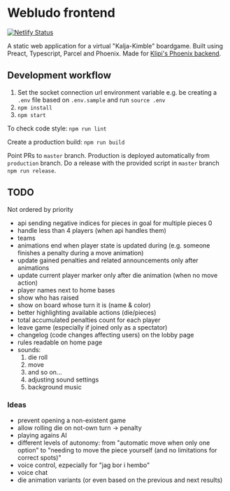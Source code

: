 # Webludo frontend

[![Netlify Status](https://api.netlify.com/api/v1/badges/ee12766a-ab4d-4610-985b-1acdb8d9edb5/deploy-status)](https://app.netlify.com/sites/loving-ardinghelli-fa9c33/deploys)

A static web application for a virtual "Kalja-Kimble" boardgame. Built using Preact, Typescript, Parcel and Phoenix. Made for [Klipi's Phoenix backend](https://github.com/klipi/webludo-server).

## Development workflow

1. Set the socket connection url environment variable e.g. be creating a `.env` file based on `.env.sample` and run `source .env`
1. `npm install`
1. `npm start`

To check code style: `npm run lint`

Create a production build: `npm run build`

Point PRs to `master` branch. Production is deployed automatically from `production` branch. Do a release with the provided script in `master` branch `npm run release`.

## TODO

Not ordered by priority

- api sending negative indices for pieces in goal for multiple pieces 0
- handle less than 4 players (when api handles them)
- teams
- animations end when player state is updated during (e.g. someone finishes a penalty during a move animation)
- update gained penalties and related announcements only after animations
- update current player marker only after die animation (when no move action)
- player names next to home bases
- show who has raised
- show on board whose turn it is (name & color)
- better highlighting available actions (die/pieces)
- total accumulated penalties count for each player
- leave game (especially if joined only as a spectator)
- changelog (code changes affecting users) on the lobby page
- rules readable on home page
- sounds:
  1. die roll
  1. move
  1. and so on...
  1. adjusting sound settings
  1. background music

### Ideas

- prevent opening a non-existent game
- allow rolling die on not-own turn -> penalty
- playing agains AI
- different levels of autonomy: from "automatic move when only one option" to "needing to move the piece yourself (and no limitations for correct spots)"
- voice control, ezpecially for "jag bor i hembo"
- voice chat
- die animation variants (or even based on the previous and next results)
